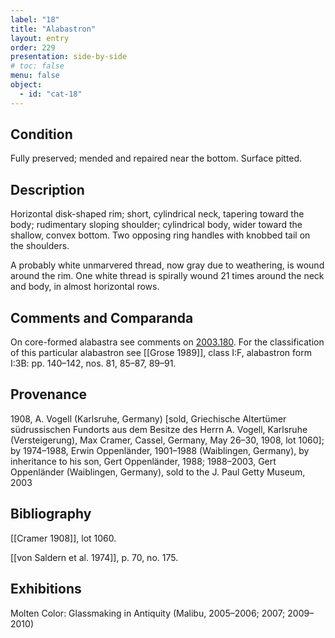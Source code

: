 ```yaml
---
label: "18"
title: "Alabastron"
layout: entry
order: 229
presentation: side-by-side
# toc: false
menu: false
object:
  - id: "cat-18"
---
```


## Condition

Fully preserved; mended and repaired near the bottom. Surface pitted.

## Description

Horizontal disk-shaped rim; short, cylindrical neck, tapering toward the body; rudimentary sloping shoulder; cylindrical body, wider toward the shallow, convex bottom. Two opposing ring handles with knobbed tail on the shoulders.

A probably white unmarvered thread, now gray due to weathering, is wound around the rim. One white thread is spirally wound 21 times around the neck and body, in almost horizontal rows.

## Comments and Comparanda

On core-formed alabastra see comments on [2003.180](#cat). For the classification of this particular alabastron see [[Grose 1989]], class I:F, alabastron form I:3B: pp. 140–142, nos. 81, 85–87, 89–91.

## Provenance

1908, A. Vogell (Karlsruhe, Germany) [sold, Griechische Altertümer südrussischen Fundorts aus dem Besitze des Herrn A. Vogell, Karlsruhe (Versteigerung), Max Cramer, Cassel, Germany, May 26–30, 1908, lot 1060]; by 1974–1988, Erwin Oppenländer, 1901–1988 (Waiblingen, Germany), by inheritance to his son, Gert Oppenländer, 1988; 1988–2003, Gert Oppenländer (Waiblingen, Germany), sold to the J. Paul Getty Museum, 2003

## Bibliography

[[Cramer 1908]], lot 1060.

[[von Saldern et al. 1974]], p. 70, no. 175.

## Exhibitions

Molten Color: Glassmaking in Antiquity (Malibu, 2005–2006; 2007; 2009–2010)